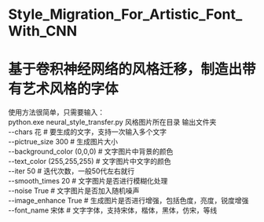 # Style_Migration_For_Artistic_Font_With_CNN
基于卷积神经网络的风格迁移，制造出带有艺术风格的字体
===
使用方法很简单，只需要输入：<br>
python.exe neural_style_transfer.py 风格图片所在目录  输出文件夹 <br> --chars 花  # 要生成的文字，支持一次输入多个文字
<br>--pictrue_size 300  # 生成图片大小
<br>--background_color (0,0,0)   # 文字图片中背景的颜色
<br>--text_color (255,255,255)   # 文字图片中文字的颜色
<br>--iter 50   # 迭代次数，一般50代左右就行
<br>--smooth_times 20   # 文字图片是否进行模糊化处理
<br>--noise True   # 文字图片是否加入随机噪声
<br>--image_enhance True    # 生成图片是否进行增强，包括色度，亮度，锐度增强
<br>--font_name  宋体  # 文字字体，支持宋体，楷体，黑体，仿宋，等线

